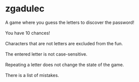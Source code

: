 # zgadulec
A game where you guess the letters to discover the password!<br>
<br>
You have 10 chances!<br>
<br>
Characters that are not letters are excluded from the fun.<br>
<br>
The entered letter is not case-sensitive.<br>
<br>
Repeating a letter does not change the state of the game.<br>
<br>
There is a list of mistakes.
